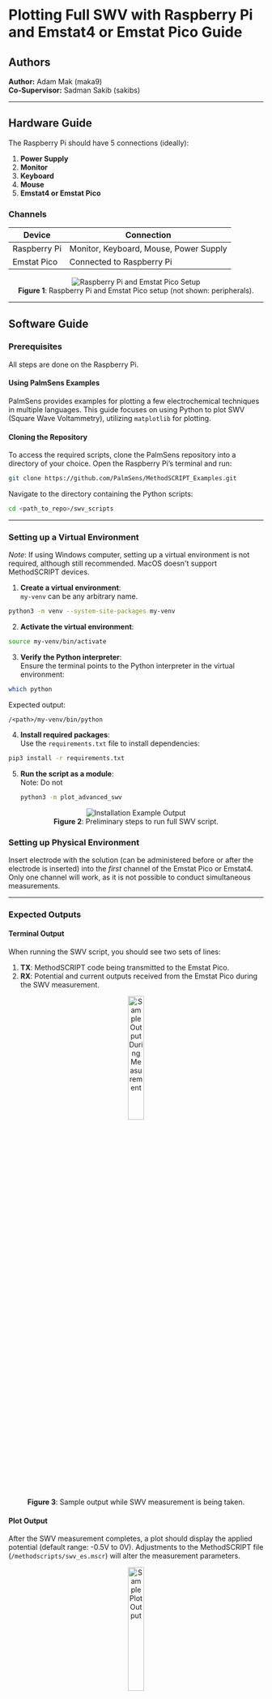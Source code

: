# Plotting Full SWV with Raspberry Pi and Emstat4 or Emstat Pico Guide

## Authors
**Author:** Adam Mak (maka9)  
**Co-Supervisor:** Sadman Sakib (sakibs)

---

## Hardware Guide

The Raspberry Pi should have 5 connections (ideally):
1. **Power Supply**
2. **Monitor**
3. **Keyboard**
4. **Mouse**
5. **Emstat4 or Emstat Pico**

### Channels

| **Device**       | **Connection** |
|-------------------|----------------|
| Raspberry Pi      | Monitor, Keyboard, Mouse, Power Supply |
| Emstat Pico       | Connected to Raspberry Pi |

<div align="center">

![Raspberry Pi and Emstat Pico Setup](../doc_assets/hardware_setup.png)  
**Figure 1**: Raspberry Pi and Emstat Pico setup (not shown: peripherals).

</div>

---

## Software Guide

### Prerequisites
All steps are done on the Raspberry Pi.  

#### Using PalmSens Examples
PalmSens provides examples for plotting a few electrochemical techniques in multiple languages. This guide focuses on using Python to plot SWV (Square Wave Voltammetry), utilizing `matplotlib` for plotting.

#### Cloning the Repository
To access the required scripts, clone the PalmSens repository into a directory of your choice. Open the Raspberry Pi’s terminal and run:

```bash
git clone https://github.com/PalmSens/MethodSCRIPT_Examples.git
```

Navigate to the directory containing the Python scripts:

```bash
cd <path_to_repo>/swv_scripts
```

---

### Setting up a Virtual Environment
_Note_: If using Windows computer, setting up a virtual environment is not required, although still recommended. MacOS doesn't support MethodSCRIPT devices.
1. **Create a virtual environment**:  
  `my-venv` can be any arbitrary name.
  ```bash
  python3 -m venv --system-site-packages my-venv
  ```

2. **Activate the virtual environment**:  
  ```bash
  source my-venv/bin/activate
  ```

3. **Verify the Python interpreter**:  
  Ensure the terminal points to the Python interpreter in the virtual environment:
  ```bash
  which python
  ```
  Expected output:  
  ```
  /<path>/my-venv/bin/python
  ```

4. **Install required packages**:  
  Use the `requirements.txt` file to install dependencies:
  ```bash
  pip3 install -r requirements.txt
  ```

5. **Run the script as a module**:  
  Note: Do not
   ```bash
   python3 -m plot_advanced_swv
   ```

<div align="center">

![Installation Example Output](../doc_assets/installation_example.jpg)  
**Figure 2**: Preliminary steps to run full SWV script.

</div>

### Setting up Physical Environment

Insert electrode with the solution (can be administered before or after the electrode is inserted) into the *first* channel of the Emstat Pico or Emstat4. Only one channel will work, as it is not possible to conduct simultaneous measurements.

---

### Expected Outputs

#### Terminal Output
When running the SWV script, you should see two sets of lines:  
1. **TX**: MethodSCRIPT code being transmitted to the Emstat Pico.  
2. **RX**: Potential and current outputs received from the Emstat Pico during the SWV measurement.

<div align="center">
<img src="../doc_assets/sample_output.jpg" alt="Sample Output During Measurement" width="25%"> 

**Figure 3**: Sample output while SWV measurement is being taken.

</div>

#### Plot Output
After the SWV measurement completes, a plot should display the applied potential (default range: -0.5V to 0V). Adjustments to the MethodSCRIPT file (`/methodscripts/swv_es.mscr`) will alter the measurement parameters.

<div align="center">
<img src="../doc_assets/sample_plot.jpg" alt="Sample Plot Output" width="25%">

**Figure 4**: Sample output when SWV measurement is finished (Shows -0.3V to 0.3V).

</div>

---

## Additional Notes
Recommended to run measurements with Emstat4. Emstat Pico was shown to have aliasing effects, that can be solved by using a second-order Butterworth filter.

To apply the butterworth filter to an SWV measurement, the measurement must be conducted first. Then, move the CSV output under `swv_scripts/output` to `swv_scripts/dev/butterworth/csv` and run `butterworth.py`, making sure that the CSV file path is correctly set. The filtered signal is outputted in `swv_scripts/dev/butterworth/output`.

<div align="center">

<img src="../doc_assets/ms_plot_swv_100hz_unfiltered.png" alt="Unfiltered SWV Plot" width="30%" style="margin-right: 10px;">
<img src="../doc_assets/ms_plot_swv_100hz_butterworth.png" alt="Butterworth Filtered SWV Plot" width="30%" style="margin-right: 10px;">
<img src="../doc_assets/ms_plot_swv_100hz_emstat4.png" alt="Emstat4 SWV Plot" width="30%">

</div>

<div align="center">

**Figure 5-7**: SWV measurement plot at 100 Hz unfiltered, butterworth filtered, and using Emstat4, respectively.

</div>

Here's a [document](https://mcmasteru365-my.sharepoint.com/:w:/g/personal/maka9_mcmaster_ca/Efdt9OWZqZZOsVK4q_6w3oYBpbUoHyyxUG8_DpgKnCxJOw?e=ourUAt) to use PalmSens MethodSCRIPT Examples repo.

---

# Plotting Partial SWV with Raspberry Pi and Emstat4 or Emstat Pico Guide

Partial SWV measurements provide close results to full SWV measurements with less time and less electrode degradation.

Every $n^{th}$ measurement, including the 1st, a calibration is performed. The calibration scan is a full SWV measurement. The peak and bases of the calibration is used to determine a partial potential scanning window. The following measurements until the next $n^{th}$ measurement will only acquire signal in that window. By default, $n=10$, but can be changed in `plot_advanced_partial_swv.py`.

_Note_: This article provides additional information on partial SWV measurements: [https://www.mdpi.com/2079-6374/12/10/782](https://www.mdpi.com/2079-6374/12/10/782).

The same software and hardware setup for the full SWV measurements is required for the partial SWV measurements. `scan_tracker.json` persists the number of scans and previous calibration peaks/bases between measurements. Everytime a new experiment is conducted (i.e. sets of measurements), `scan_tracker.json` must be reset.
```json
{
    "num_scans": 0,
    "peak": 0,
    "left_baseline": 0
}
```

### Expected Plot Outputs

<div align="center">
<img src="../doc_assets/ms_plot_swv_100hz_emstat4_partial.png" alt="Sample Partial SWV Measurement Plot" width="40%" style="margin-right: 10px;">
<img src="../doc_assets/ms_plot_swv_100hz_emstat4_full_and_partial.png" alt="Sample Partial vs. Full SWV Measurement Plot" width="40%">

**Figure 8-9**: Sample Partial SWV Measurement Plot, and comparison between partial and full SWV measurements.

</div>

# Plotting SWV with Teensy, Raspberry Pi, and Emstat4 or Emstat Pico Guide

## Additional Prerequisites
1. Teensy must be connected to the RPi.
2. The `swv_scripts/teensy/swv_mux/swv_mux.ino` must be compiled and loaded onto the Teensy as a `HEX` file. This can be done using the Arduino IDE or CLI.
    - To compile the `.ino` file to a `.hex` file, run this command with Arduino CLI installed. `arduino-cli compile --fqbn teensy:avr:teensy40 --output-dir swv_scripts/teensy/swv_mux swv_scripts/teensy/swv_mux/swv_mux.ino`
    - Then load the `HEX` file onto the Teensy using Teensyloader CLI. `teensy_loader_cli --mcu=TEENSY40 -w swv_scripts/teensy/swv_mux/swv_mux.ino.hex`
3. Install `sudo apt install python3-libgpiod`
4. The RPi **must** but used. The `libgpiod` library enables communication between RPi and Teensy GPIO pins.

### How it should run
Reboot the Teensy, then run `python3 -m advanced_swv_teensy` inside the virtual env. The teensy will initiate and switch to the first MUX channel. The RPi then signals the potentiostat to run the experiment, taking samples from the electrode connected to the selected MUX channel. Once the measurement is completed, the RPi saves data from the measurement and send a signal to the Teensy to switch to the next MUX channel. Once the Teensy completes the switch, it signals the RPi to continue with the next experiment. This continues until all measurements are completed (a full cycle), in which the Teensy will send a signal to stop running more measurements.

`arduino-cli monitor -p /dev/ttyACM0` to open the Serial monitor for the Teensy for debugging.
